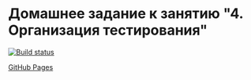 # Домашнее задание к занятию "4. Организация тестирования"

[![Build status](https://ci.appveyor.com/api/projects/status/n023tkccosprbdbb?svg=true)](https://ci.appveyor.com/project/edelsid/testing)

[GitHub Pages](https://edelsid.github.io/testing/)